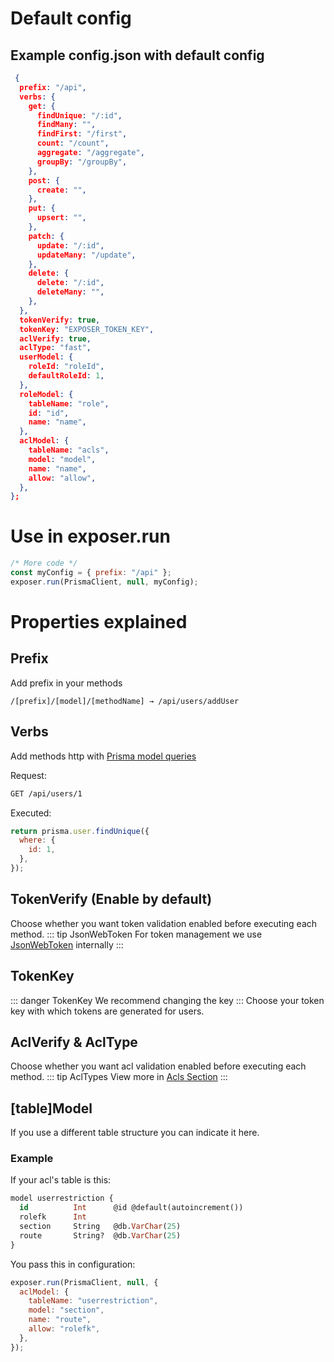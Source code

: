 # Default config

## Example config.json with default config

```json
 {
  prefix: "/api",
  verbs: {
    get: {
      findUnique: "/:id",
      findMany: "",
      findFirst: "/first",
      count: "/count",
      aggregate: "/aggregate",
      groupBy: "/groupBy",
    },
    post: {
      create: "",
    },
    put: {
      upsert: "",
    },
    patch: {
      update: "/:id",
      updateMany: "/update",
    },
    delete: {
      delete: "/:id",
      deleteMany: "",
    },
  },
  tokenVerify: true,
  tokenKey: "EXPOSER_TOKEN_KEY",
  aclVerify: true,
  aclType: "fast",
  userModel: {
    roleId: "roleId",
    defaultRoleId: 1,
  },
  roleModel: {
    tableName: "role",
    id: "id",
    name: "name",
  },
  aclModel: {
    tableName: "acls",
    model: "model",
    name: "name",
    allow: "allow",
  },
};
```

# Use in exposer.run

```js
/* More code */
const myConfig = { prefix: "/api" };
exposer.run(PrismaClient, null, myConfig);
```

# Properties explained

## Prefix

Add prefix in your methods

```
/[prefix]/[model]/[methodName] → /api/users/addUser
```

## Verbs

Add methods http with [Prisma model queries](https://www.prisma.io/docs/orm/reference/prisma-client-reference#model-queries)

Request:

```sh
GET /api/users/1
```

Executed:

```js
return prisma.user.findUnique({
  where: {
    id: 1,
  },
});
```

## TokenVerify (Enable by default)

Choose whether you want token validation enabled before executing each method.
::: tip JsonWebToken
For token management we use [JsonWebToken](https://github.com/auth0/node-jsonwebtoken#readme) internally
:::

## TokenKey

::: danger TokenKey
We recommend changing the key
:::
Choose your token key with which tokens are generated for users.

## AclVerify & AclType

Choose whether you want acl validation enabled before executing each method.
::: tip AclTypes
View more in [Acls Section](/features/acls.md)
:::

## [table]Model

If you use a different table structure you can indicate it here.

### Example

If your acl's table is this:

```sql
model userrestriction {
  id          Int      @id @default(autoincrement())
  rolefk      Int
  section     String   @db.VarChar(25)
  route       String?  @db.VarChar(25)
}
```

You pass this in configuration:

```js
exposer.run(PrismaClient, null, {
  aclModel: {
    tableName: "userrestriction",
    model: "section",
    name: "route",
    allow: "rolefk",
  },
});
```
